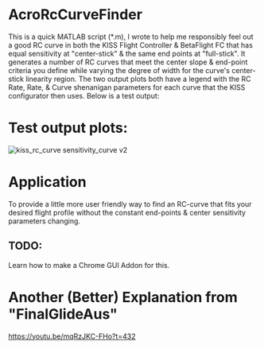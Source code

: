 # AcroRcCurveFinder

This is a quick MATLAB script (*.m), I wrote to help me responsibly feel out a good RC curve in both the KISS Flight Controller & BetaFlight FC that has equal sensitivity at "center-stick" & the same end points at "full-stick". It generates a number of RC curves that meet the center slope & end-point criteria you define while varying the degree of width for the curve's center-stick linearity region. The two output plots both have a legend with the RC Rate, Rate, & Curve shenanigan parameters for each curve that the KISS configurator then uses. Below is a test output:

# Test output plots:
![kiss_rc_curve sensitivity_curve v2](https://cloud.githubusercontent.com/assets/3208983/21647160/beda1da8-d25e-11e6-856f-9a59be0ba0aa.png)

# Application
To provide a little more user friendly way to find an RC-curve that fits your desired flight profile without the constant end-points & center sensitivity parameters changing. 

## TODO:
Learn how to make a Chrome GUI Addon for this.

# Another (Better) Explanation from "FinalGlideAus"
https://youtu.be/mqRzJKC-FHo?t=432

